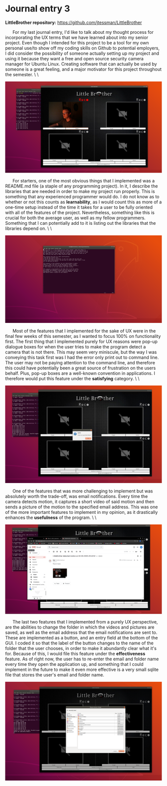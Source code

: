 <h1> Journal entry 3 </h1>

**LittleBrother repository:**
https://github.com/jtessman/LittleBrother

&nbsp;&nbsp;&nbsp;&nbsp;&nbsp;&nbsp;For my last journal entry, I'd like to talk about my thought process for incorporating the UX terms that we have learned about into my senior project. Even though I intended for this project to be a tool for my own personal use/to show off my coding skills on Github to potential employers, I did consider the possibility of someone actually setting up my project and using it because they want a free and open source security camera manager for Ubuntu Linux. Creating software that can actually be used by someone is a great feeling, and a major motivator for this project throughout the semester. \ \

![Alt text](/UXjournal3/LittleBrother.png)

&nbsp;&nbsp;&nbsp;&nbsp;&nbsp;&nbsp;For starters, one of the most obvious things that I implemented was a README.md file (a staple of any programming project). In it, I describe the libraries that are needed in order to make my project run properly. This is something that any experienced programmer would do. I do not know as to whether or not this counts as **learnability**, as I would count this as more of a one-time setup instead of the time it takes for a user to be fully oriented with all of the features of the project. Nevertheless, something like this is crucial for both the average user, as well as my fellow programmers. Something that I can potentially add to it is listing out the libraries that the libraries depend on. \ \

![Alt text](/UXjournal3/README.png)

&nbsp;&nbsp;&nbsp;&nbsp;&nbsp;&nbsp;Most of the features that I implemented for the sake of UX were in the final few weeks of this semester, as I wanted to focus 100% on functionality first. The first thing that I implemented purely for UX reasons were pop-up dialogue boxes for when the user tries to make the program detect a camera that is not there. This may seem very miniscule, but the way I was conveying this task first was I had the error only print out to command line. The user may not be paying attention to the command line, and therefore this could have potentially been a great source of frustration on the users behalf. Plus, pop-up boxes are a well-known convention in applications. I therefore would put this feature under the **satisfying** category. \ \

![Alt text](/UXjournal3/DialogueBox.png)

&nbsp;&nbsp;&nbsp;&nbsp;&nbsp;&nbsp;One of the features that was more challenging to implement but was absolutely worth the trade-off, was email notifications. Every time the camera detects motion, it captures a short video of said motion and then sends a picture of the motion to the specified email address. This was one of the more important features to implement in my opinion, as it drastically enhances the **usefulness** of the program. \ \

![Alt text](/UXjournal3/MotionDetection.png)

&nbsp;&nbsp;&nbsp;&nbsp;&nbsp;&nbsp;The last two features that I implemented from a purely UX perspective, are the abilities to change the folder in which the videos and pictures are saved, as well as the email address that the email notifications are sent to. These are implemented as a button, and an entry field at the bottom of the GUI. I coded it so that the label of the button changes to the name of the folder that the user chooses, in order to make it abundantly clear what it's for. Because of this, I would file this feature under the **effectiveness** feature. As of right now, the user has to re-enter the email and folder name every time they open the application up, and something that I could implement in the future to make it even more effective is a very small sqlite file that stores the user's email and folder name. 

![Alt text](/UXjournal3/FolderSelection.png)
